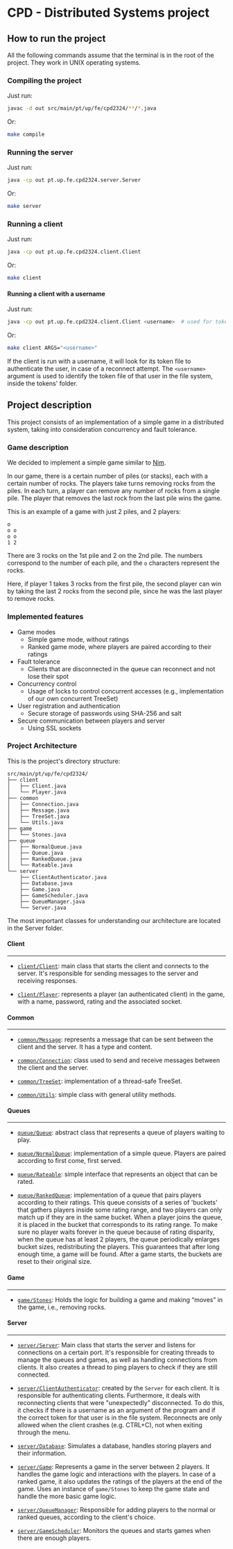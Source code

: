 # CPD - Distributed Systems project

## How to run the project

All the following commands assume that the terminal is in the root of the project. They work in UNIX operating systems.

### Compiling the project
Just run:
```bash
javac -d out src/main/pt/up/fe/cpd2324/**/*.java
```

Or:
```bash
make compile
```
### Running the server
Just run:

```bash
java -cp out pt.up.fe.cpd2324.server.Server
```

Or:
```bash
make server
```


### Running a client
Just run:
```bash
java -cp out pt.up.fe.cpd2324.client.Client
```

Or:
```bash
make client
```

#### Running a client with a username
Just run:

```bash
java -cp out pt.up.fe.cpd2324.client.Client <username>  # used for tokens
```

Or:
```bash
make client ARGS="<username>"
```

If the client is run with a username, it will look for its token file to authenticate the user, in case of a reconnect attempt.
The `<username>` argument is used to identify the token file of that user in the file system, inside the tokens' folder.


## Project description

This project consists of an implementation of a simple game in a distributed system, taking into consideration concurrency and fault tolerance.

### Game description

We decided to implement a simple game similar to [Nim](https://en.wikipedia.org/wiki/Nim).

In our game, there is a certain number of piles (or stacks), each with a certain number of rocks. The players take turns removing rocks from the piles. In each turn, a player can remove any number of rocks from a single pile. The player that removes the last rock from the last pile wins the game.

This is an example of a game with just 2 piles, and 2 players:

```
o
o o
o o
1 2
```
There are 3 rocks on the 1st pile and 2 on the 2nd pile. The numbers correspond to the number of each pile, and the `o` characters represent the rocks.

Here, if player 1 takes 3 rocks from the first pile, the second player can win by taking the last 2 rocks from the second pile, since he was the last player to remove rocks.

### Implemented features

- Game modes
  - Simple game mode, without ratings
  - Ranked game mode, where players are paired according to their ratings
- Fault tolerance
  - Clients that are disconnected in the queue can reconnect and not lose their spot
- Concurrency control
  - Usage of locks to control concurrent accesses (e.g., implementation of our own concurrent TreeSet)
- User registration and authentication
  - Secure storage of passwords using SHA-256 and salt
- Secure communication between players and server
  - Using SSL sockets

### Project Architecture

This is the project's directory structure:

```
src/main/pt/up/fe/cpd2324/
├── client
│   ├── Client.java
│   └── Player.java
├── common
│   ├── Connection.java
│   ├── Message.java
│   ├── TreeSet.java
│   └── Utils.java
├── game
│   └── Stones.java
├── queue
│   ├── NormalQueue.java
│   ├── Queue.java
│   ├── RankedQueue.java
│   └── Rateable.java
└── server
    ├── ClientAuthenticator.java
    ├── Database.java
    ├── Game.java
    ├── GameScheduler.java
    ├── QueueManager.java
    └── Server.java
```

The most important classes for understanding our architecture are located in the Server folder.

#### Client

---

- [`client/Client`](src/main/pt/up/fe/cpd2324/client/Client.java): main class that starts the client and connects to the server. It's responsible for sending messages to the server and receiving responses.

- [`client/Player`](src/main/pt/up/fe/cpd2324/client/Player.java): represents a player (an authenticated client) in the game, with a name, password, rating and the associated socket.

#### Common

---

- [`common/Message`](src/main/pt/up/fe/cpd2324/common/Message.java): represents a message that can be sent between the client and the server. It has a type and content.

- [`common/Connection`](src/main/pt/up/fe/cpd2324/common/Connection.java): class used to send and receive messages between the client and the server.

- [`common/TreeSet`](src/main/pt/up/fe/cpd2324/common/TreeSet.java): implementation of a thread-safe TreeSet.

- [`common/Utils`](src/main/pt/up/fe/cpd2324/common/Utils.java): simple class with general utility methods.

#### Queues

---

- [`queue/Queue`](src/main/pt/up/fe/cpd2324/queue/Queue.java): abstract class that represents a queue of players waiting to play.

- [`queue/NormalQueue`](src/main/pt/up/fe/cpd2324/queue/NormalQueue.java): implementation of a simple queue. Players are paired according to first come, first served.

- [`queue/Rateable`](src/main/pt/up/fe/cpd2324/queue/Rateable.java): simple interface that represents an object that can be rated.

- [`queue/RankedQueue`](src/main/pt/up/fe/cpd2324/queue/RankedQueue.java): implementation of a queue that pairs players according to their ratings. This queue consists of a series of 'buckets' that gathers players inside some rating range, and two players can only match up if they are in the same bucket. When a player joins the queue, it is placed in the bucket that corresponds to its rating range. To make sure no player waits forever in the queue because of rating disparity, when the queue has at least 2 players, the queue periodically enlarges bucket sizes, redistributing the players. This guarantees that after long enough time, a game will be found. After a game starts, the buckets are reset to their original size.

#### Game

---

- [`game/Stones`](src/main/pt/up/fe/cpd2324/game/Stones.java): Holds the logic for building a game and making “moves” in the game, i.e., removing rocks.

#### Server

---

- [`server/Server`](src/main/pt/up/fe/cpd2324/server/Server.java): Main class that starts the server and listens for connections on a certain port. It's responsible for creating threads to manage the queues and games, as well as handling connections from clients. It also creates a thread to ping players to check if they are still connected.

- [`server/ClientAuthenticator`](src/main/pt/up/fe/cpd2324/server/ClientAuthenticator.java): created by the `Server` for each client. It is responsible for authenticating clients. Furthermore, it deals with reconnecting clients that were "unexpectedly" disconnected. To do this, it checks if there is a username as an argument of the program and if the correct token for that user is in the file system. Reconnects are only allowed when the client crashes (e.g. CTRL+C), not when exiting through the menu.

- [`server/Database`](src/main/pt/up/fe/cpd2324/server/Database.java): Simulates a database, handles storing players and their information.

- [`server/Game`](src/main/pt/up/fe/cpd2324/server/Game.java): Represents a game in the server between 2 players. It handles the game logic and interactions with the players. In case of a ranked game, it also updates the ratings of the players at the end of the game. Uses an instance of `game/Stones` to keep the game state and handle the more basic game logic.

- [`server/QueueManager`](src/main/pt/up/fe/cpd2324/server/QueueManager.java): Responsible for adding players to the normal or ranked queues, according to the client's choice.

- [`server/GameScheduler`](src/main/pt/up/fe/cpd2324/server/GameScheduler.java): Monitors the queues and starts games when there are enough players.


